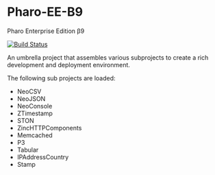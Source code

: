 # Pharo-EE-B9
Pharo Enterprise Edition β9

[![Build Status](https://travis-ci.org/svenvc/Pharo-EE-B9.svg?branch=master)](https://travis-ci.org/svenvc/Pharo-EE-B9)

An umbrella project that assembles various subprojects to create a rich development and deployment environment.

The following sub projects are loaded:

- NeoCSV
- NeoJSON
- NeoConsole
- ZTimestamp
- STON
- ZincHTTPComponents
- Memcached
- P3
- Tabular
- IPAddressCountry
- Stamp

